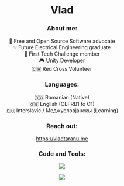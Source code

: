 <div align="center">
  <h1>Vlad</h1>

  <h3>About me:</h3>
  <p>
     🌱 Free and Open Source Software advocate<br>
     💡 Future Electrical Engineering graduate<br>
     🤖 First Tech Challenge member<br>
     🎮 Unity Developer<br>
     🇨🇭 Red Cross Volunteer
  </p>

  <h3>Languages:</h3>
  <p>🇷🇴 Romanian (Native)<br>
     🇬🇧 English (CEFR<href="https://drive.google.com/file/d/1CrR3pEPdpuVMYcVqrAm8bSlhGWYunWax/view?usp=drivesdk">B1</href> to C1)<br>
     🇪🇺 Interslavic / Меджусловјанскы (Learning)
  </p>

  <h3>Reach out:</h3>
  <p><a href="https://vladtaranu.me">https://vladtaranu.me</a></p>

  <h3>Code and Tools:</h3>
  <p>
    <a href="https://skillicons.dev">
      <img src="https://skillicons.dev/icons?i=unity,cs,py,arduino,raspberrypi,linux,bash,vscode,github" />
    </a>
  </p>

  <p>
    <a href="https://git.io/typing-svg">
      <img src="https://readme-typing-svg.demolab.com?font=Fira+Code&size=12&pause=1000&center=true&random=false&width=435&lines=Pew+pew+pew+pancakes+%F0%9F%A5%9E">
    </a>
  </p>
</div>

